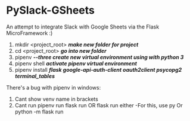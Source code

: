 # PySlack-GSheets
An attempt to integrate Slack with Google Sheets via the Flask MicroFramework :)

1. mkdir <project_root>   __*make new folder for project*__
2. cd <project_root>      __*go into new folder*__
3. pipenv                 __*--three create new virtual environment using with python 3*__
4. pipenv shell           __*activate pipenv virtual environment*__
5. pipenv install         __*flask google-api-auth-client oauth2client psycopg2 terminal_tables*__

There's a bug with pipenv in windows:
1. Cant show venv name in brackets
2. Cant run pipenv run flask run OR flask run either
    -For this, use py Or python -m flask run
